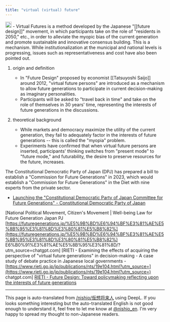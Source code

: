 ```yaml
---
title: "virtual (virtual) future"
---
```


<img src='https://scrapbox.io/api/pages/nishio-en/o3/icon' alt='o3.icon' height="19.5"/>
- Virtual Futures is a method developed by the Japanese "[[future design]]" movement, in which participants take on the role of "residents in 2050," etc., in order to alleviate the myopic bias of the current generation and promote sustainable and innovative consensus building. This is a mechanism. While institutionalization at the municipal and national levels is progressing, issues such as representativeness and cost have also been pointed out.

1. origin and definition
    - In "Future Design" proposed by economist [[Tatsuyoshi Saijo]] around 2012, "virtual future persons" are introduced as a mechanism to allow future generations to participate in current decision-making as imaginary personalities.
    - Participants will be asked to "travel back in time" and take on the role of themselves in 30 years' time, representing the interests of future generations in the discussions.

2. theoretical background
    - While markets and democracy maximize the utility of the current generation, they fail to adequately factor in the interests of future generations -- this is called the "myopia" problem.
    - Experiments have confirmed that when virtual future persons are inserted, participants' thinking switches from "present mode" to "future mode," and futurability, the desire to preserve resources for the future, increases.

The Constitutional Democratic Party of Japan (DPJ) has prepared a bill to establish a "Commission for Future Generations" in 2023, which would establish a "Commission for Future Generations" in the Diet with nine experts from the private sector.
- [Launching the "Constitutional Democratic Party of Japan Committee for Future Generations" - Constitutional Democratic Party of Japan](https://cdp-japan.jp/news/20230619_6310?utm_source=chatgpt.com)

[National Political Movement, Citizen's Movement | Well-being Law for Future Generation Japan PJ [https://futuregenerations.jp/%E5%9B%BD%E6%94%BF%E3%81%AE%E5%8B%95%E3%81%8D%E3%80%81%E5%B8%82%](https://futuregenerations.jp/%E5%9B%BD%E6%94%BF%E3%81%AE%E5%8B%95%E3%81%8D%E3%80%81%E5%B8%82%) E6%B0%91%E3%81%AE%E5%8B%95%E3%81%8D/?utm_source=chatgpt.com]
[RIETI - Examining the effects of acquiring the perspective of "virtual future generations" in decision-making - A case study of debate practice in Japanese local governments - [https://www.rieti.go.jp/jp/publications/nts/19e104.html?utm_source=](https://www.rieti.go.jp/jp/publications/nts/19e104.html?utm_source=) chatgpt.com]
[RIETI - Future Design: Toward policymaking reflecting upon the interests of future generations](https://www.rieti.go.jp/en/columns/a01_0495.html?utm_source=chatgpt.com)

---
This page is auto-translated from [/nishio/仮想将来人](https://scrapbox.io/nishio/仮想将来人) using DeepL. If you looks something interesting but the auto-translated English is not good enough to understand it, feel free to let me know at [@nishio_en](https://twitter.com/nishio_en). I'm very happy to spread my thought to non-Japanese readers.